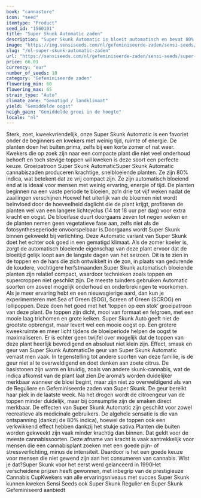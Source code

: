 ```yaml
---
book: "cannastore"
icon: "seed"
itemtype: "Product"
seed_id: "1560101"
title: "Super Skunk Automatic zaden"
description: "Super Skunk Automatic is bloeit automatisch en bevat 80% indica. Het kan binnen of buiten worden gekweekt en is ideaal voor minder ervaren kwekers."
image: "https://img.sensiseeds.com/nl/gefeminiseerde-zaden/sensi-seeds/super-skunk-automatic-image.png"
slug: "/nl-super-skunk-automatic-zaden"
url: "https://sensiseeds.com/nl/gefeminiseerde-zaden/sensi-seeds/super-skunk-automatic?a_aid=cannastore"
price: 66.01
currency: "eur"
number_of_seeds: 10
category: "Gefeminiseerde zaden"
flowering_min: 60
flowering_max: 65
strain_type: "Auto"
climate_zone: "Gematigd / landklimaat"
yield: "Gemiddelde oogst"
heigh_gain: "Gemiddelde groei in de hoogte"
locale: "nl"
---
```

Sterk, zoet, kweekvriendelijk, onze Super Skunk Automatic is een favoriet onder de beginners en kwekers met weinig tijd, ruimte of energie. De planten doen het buiten prima, zelfs bij een korte zomer of nat weer. Kwekers die op zoek zijn naar een compacte plant die niet veel onderhoud behoeft en toch stevige toppen wil kweken is deze soort een perfecte keuze. Groeipatroon Super Skunk AutomaticSuper Skunk Automatic cannabiszaden produceren krachtige, snelbloeiende planten. Ze zijn 80% indica, wat betekent dat ze vrij compact zijn. Ze zijn automatisch bloeiend end at is ideaal voor mensen met weinig ervaring, energie of tijd. De planten beginnen na een vaste periode te bloeien, zo’n drie tot vijf weken nadat de zaailingen verschijnen.Hoewel het uiterlijk van de bloemen niet wordt beïnvloed door de hoeveelheid daglicht die de plant krijgt, profiteren de planten wel van een langere lichtcyclus (14 tot 18 uur per dag) voor extra kracht en oogst. De bloeifase duurt doorgaans zeven tot negen weken en de planten nemen geen vegetatieve fase aan, zelfs niet als de fotosyntheseperiode onvoorspelbaar is.Doorgaans wordt Super Skunk binnen gekweekt bij verlichting. Deze Automatic variant van Super Skunk doet het echter ook goed in een gematigd klimaat. Als de zomer koeler is, zorgt de automatisch bloeiende eigenschap van deze plant ervoor dat de bloeitijd gelijk loopt aan de langste dagen van het seizoen. Dit is te zien in de toppen en de hars die zich ontwikkelt in de zon, in plaats van gedurende de koudere, vochtigere herfstmaanden.Super Skunk automatisch bloeiende planten zijn relatief compact, waardoor technieken zoals toppen en supercroppen niet geschikt zijn. De meeste tuinders gebruiken Automatic soorten om zoveel mogelijk onderhoud en onderbrekingen te voorkomen. Als je meer ervaring hebt en een nieuwsgierige aard, dan kun je experimenteren met Sea of Green (SOG), Screen of Green (SCROG) en lollipoppen. Deze doen het goed met het ‘toppen op een stok’ groeipatroon van deze plant. De toppen zijn dicht, mooi van formaat en felgroen, met een mooie laag trichomen en grote kelken. Super Skunk Auto geeft niet de grootste opbrengst, maar levert wel een mooie oogst op. Een grotere kweekruimte en meer licht tijdens de bloeiperiode helpen de oogst te maximaliseren. Er is echter geen twijfel over mogelijk dat de toppen van deze plant heerlijk bevredigend en absoluut niet klein zijn. Effect, smaak en geur van Super Skunk AutomaticDe geur van Super Skunk Automatic verrast men vaak. In tegenstelling tot andere soorten van deze familie, is de geur niet al te overweldigend en doet denken aan zoete citrus. De basistonen zijn warm en kruidig, zoals van andere skunk-cannabis, wat de indica afkomst van de plant laat zien.De aroma’s worden duidelijker merkbaar wanneer de bloei begint, maar zijn niet zo overweldigend als van de Reguliere en Gefeminiseerde zaden van Super Skunk. De geur bereikt haar piek in de laatste week. Na het drogen wordt de citroengeur van de toppen minder duidelijk, maar bij consumptie zijn de smaken direct merkbaar. De effecten van Super Skunk Automatic zijn geschikt voor zowel recreatieve als medicinale gebruikers. De algehele sensatie is die van ontspanning (dankzij de 80% indica), hoewel de toppen ook een verkwikkend effect hebben dankzij het stukje sativa.Planten die buiten worden gekweekt zijn vaak minder krachtig dan binnen. Dat geldt voor de meeste cannabissoorten. Deze afname van kracht is vaak aantrekkelijk voor mensen die een cannabisplant zoeken met een goede pijn- of stressverlichting, minus de intensiteit. Daardoor is het een goede keuze voor mensen die niet gewend zijn aan het consumeren van cannabis. Wist je dat?Super Skunk voor het eerst werd gelanceerd in 1990Het verscheidene prijzen heeft gewonnen, met inbegrip van de prestigieuze Cannabis CupKwekers van alle ervaringsniveaus met succes Super Skunk kunnen kweken Sensi Seeds ook Super Skunk Regulier en Super Skunk Gefeminiseerd aanbiedt
